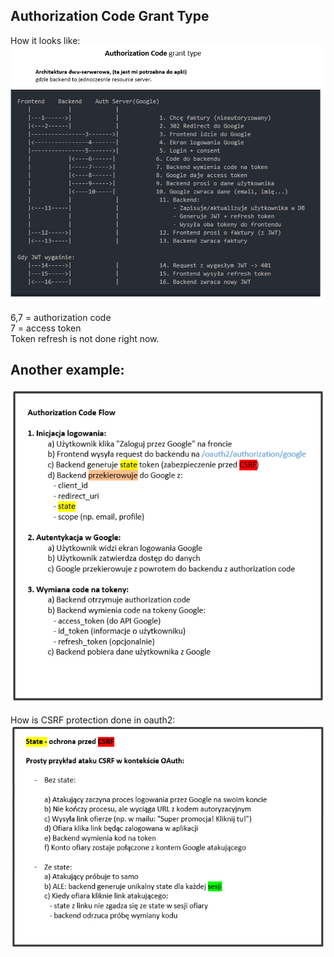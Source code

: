 ## Authorization Code Grant Type
How it looks like:
![img.png](images/authorization-code-grant-type.png)

6,7 = authorization code  
7 = access token  
Token refresh is not done right now.

## Another example:
![img.png](images/authorization-code-grant-type-2.png)

How is CSRF protection done in oauth2:  
![img.png](images/oauth2-csrf-protection.png)